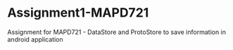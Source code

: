 # Assignment1-MAPD721
Assignment for MAPD721 - DataStore and ProtoStore to save information in android application
